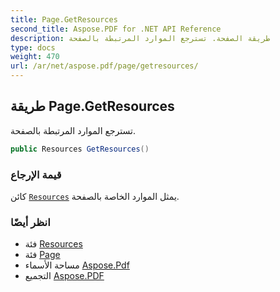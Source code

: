 ```yaml
---
title: Page.GetResources
second_title: Aspose.PDF for .NET API Reference
description: طريقة الصفحة. تسترجع الموارد المرتبطة بالصفحة
type: docs
weight: 470
url: /ar/net/aspose.pdf/page/getresources/
---
```

## طريقة Page.GetResources

تسترجع الموارد المرتبطة بالصفحة.

```csharp
public Resources GetResources()
```

### قيمة الإرجاع

كائن [`Resources`](../resources/) يمثل الموارد الخاصة بالصفحة.

### انظر أيضًا

* فئة [Resources](../../resources/)
* فئة [Page](../)
* مساحة الأسماء [Aspose.Pdf](../../../aspose.pdf/)
* التجميع [Aspose.PDF](../../../)